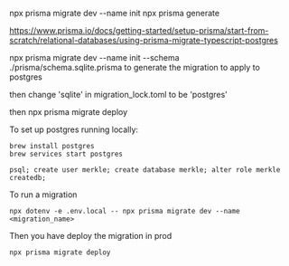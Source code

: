 npx prisma migrate dev --name init
npx prisma generate


https://www.prisma.io/docs/getting-started/setup-prisma/start-from-scratch/relational-databases/using-prisma-migrate-typescript-postgres


npx prisma migrate dev --name init --schema ./prisma/schema.sqlite.prisma
to generate the migration to apply to postgres

then
change 'sqlite' in migration_lock.toml to be 'postgres'

then
npx prisma migrate deploy

To set up postgres running locally:

```
brew install postgres
brew services start postgres
```
```
psql; create user merkle; create database merkle; alter role merkle createdb;
```

To run a migration
```
npx dotenv -e .env.local -- npx prisma migrate dev --name <migration_name>
```

Then you have deploy the migration in prod
```
npx prisma migrate deploy
```